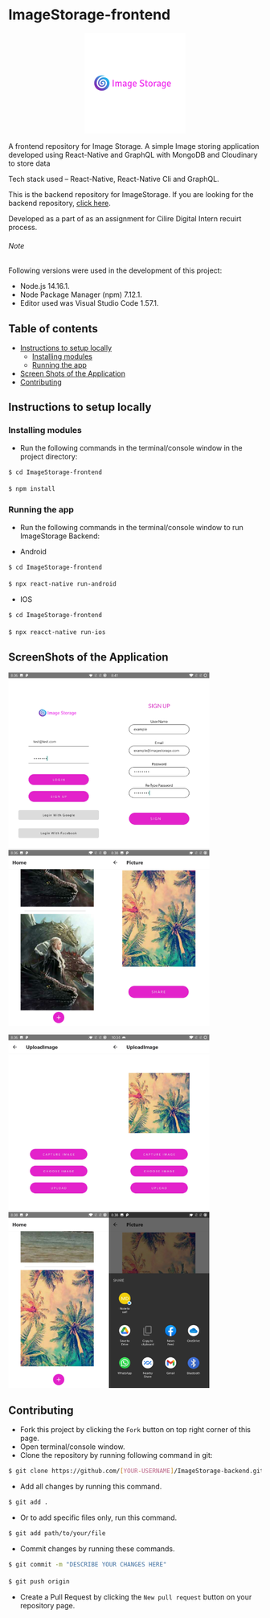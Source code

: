 # ImageStorage-frontend

<p align="center"><img src="./assets/image-storage-logo.png"></p>

A frontend repository for Image Storage. A simple Image storing application developed using React-Native and GraphQL with MongoDB and Cloudinary to store data

Tech stack used – React-Native, React-Native Cli and GraphQL.

This is the backend repository for ImageStorage. If you are looking for the backend repository, [click here](https://github.com/ShanmukhSreenivas/ImageStorage-backend).

Developed as a part of as an assignment for Cilire Digital Intern recuirt process.

###### Note

Following versions were used in the development of this project:

* Node.js 14.16.1.
* Node Package Manager (npm) 7.12.1.
* Editor used was Visual Studio Code 1.57.1.

## Table of contents
* [Instructions to setup locally](#instructions-to-setup-locally)
  * [Installing modules](#installing-modules)
  * [Running the app](#running-the-app)
* [Screen Shots of the Application](#screen-Shots)
* [Contributing](#contributing)

## Instructions to setup locally

### Installing modules

* Run the following commands in the terminal/console window in the project directory:

```bash
$ cd ImageStorage-frontend

$ npm install
```

### Running the app

* Run the following commands in the terminal/console window to run ImageStorage Backend:

* Android

```bash
$ cd ImageStorage-frontend

$ npx react-native run-android

```
* IOS

```bash
$ cd ImageStorage-frontend

$ npx reacct-native run-ios
```

## ScreenShots of the Application

<p justify-content="space-between"><a><img src="./assets/Login.jpg" width="200" height="350" margin-right="5"></a><a><img src="./assets/SignUp.jpg" width="200" height="350" margin-left="5" margin-right="5"></a><a><img src="./assets/Home.jpg" width="200" height="350" margin-left="5" margin-right="5"></a><a><img src="./assets/Picture.jpg" width="200" height="350" margin-left="5"></a></p>
<p justify-content="space-between"><a><img src="./assets/Upload-image.jpg" width="200" height="350" margin-right="5"></a><a><img src="./assets/Image-Upload.jpg" width="200" height="350" margin-left="5" margin-right="5"></a><a><img src="./assets/Home-upload.jpg" width="200" height="350" margin-left="5" margin-right="5"></a><a><img src="./assets/Share.jpg" width="200" height="350" margin-left="5"></a></p>

## Contributing

* Fork this project by clicking the ```Fork``` button on top right corner of this page.
* Open terminal/console window.
* Clone the repository by running following command in git:

```bash
$ git clone https://github.com/[YOUR-USERNAME]/ImageStorage-backend.git
```

* Add all changes by running this command.

```bash
$ git add .
```

* Or to add specific files only, run this command.

```bash
$ git add path/to/your/file
```

* Commit changes by running these commands.

```bash
$ git commit -m "DESCRIBE YOUR CHANGES HERE"

$ git push origin
```

* Create a Pull Request by clicking the ```New pull request``` button on your repository page.
